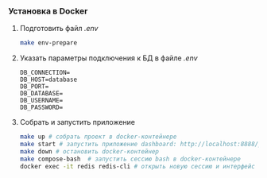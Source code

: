 ### Установка в Docker

1. Подготовить файл *.env*

    ```sh
    make env-prepare
    ```

2. Указать параметры подключения к БД в файле *.env*

    ```dotenv
    DB_CONNECTION=
    DB_HOST=database
    DB_PORT=
    DB_DATABASE=
    DB_USERNAME=
    DB_PASSWORD=
    ```

3. Собрать и запустить приложение

    ```sh
    make up # собрать проект в docker-контейнере
    make start # запустить приложение dashboard: http://localhost:8888/public/, api: http://localhost:8888/public/api/texts/{service}
    make down # остановить docker-контейнер
    make compose-bash  # запустить сессию bash в docker-контейнере
    docker exec -it redis redis-cli # открыть новую сессию и интерфейс командной строки в docker-контейнере
    ```
